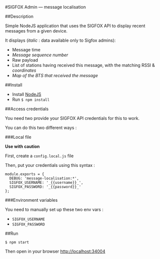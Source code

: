 #SIGFOX Admin — message localisation

##Description

Simple NodeJS application that uses the SIGFOX API to display recent messages from a given device.

It displays (_italic_ : data available only to Sigfox admins):

* Message time
* _Message sequence number_
* Raw payload
* List of stations having received this message, with the matching RSSI & _coordinates_
* _Map of the BTS that received the message_

##Install

* Install [NodeJS](http://nodejs.org/)
* Run `$ npm install`

##Access credentials

You need two provide your SIGFOX API credentials for this to work.

You can do this two different ways :


###Local file

**Use with caution**

First, create a `config.local.js` file

Then, put your credentials using this syntax :

```
module.exports = {
  DEBUG: 'message-localisation:*',
  SIGFOX_USERNAME: '_{{username}}_',
  SIGFOX_PASSWORD: '_{{password}}_'
};
```

###Environment variables

You need to manually set up these two env vars :

* `SIGFOX_USERNAME`
* `SIGFOX_PASSWORD`


##Run

```
$ npm start
```

Then open in your browser [http://localhost:34004](http://localhost:34004)
